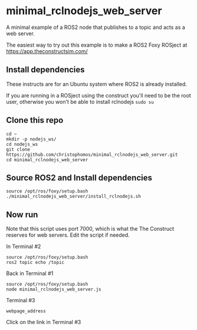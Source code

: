 # minimal_rclnodejs_web_server
A minimal example of a ROS2 node that publishes to a topic and acts as a web server.

The easiest way to try out this example is to make a ROS2 Foxy ROSject at https://app.theconstructsim.com/

## Install dependencies
These instructs are for an Ubuntu system where ROS2 is already installed.

If you are running in a ROSject using the construct you'll need to be the root user, otherwise you won't be able to install rclnodejs
`sudo su`

## Clone this repo
```
cd ~
mkdir -p nodejs_ws/
cd nodejs_ws
git clone https://github.com/christophomos/minimal_rclnodejs_web_server.git
cd minimal_rclnodejs_web_server
```
## Source ROS2 and Install dependencies
```
source /opt/ros/foxy/setup.bash
./minimal_rclnodejs_web_server/install_rclnodejs.sh
```

## Now run
Note that this script uses port 7000, which is what the The Construct reserves for web servers. Edit the script if needed.

In Terminal #2
```
source /opt/ros/foxy/setup.bash
ros2 topic echo /topic
```
Back in Terminal #1
```
source /opt/ros/foxy/setup.bash
node minimal_rclnodejs_web_server.js
```
Terminal #3
```
webpage_address
```
Click on the link in Terminal #3
